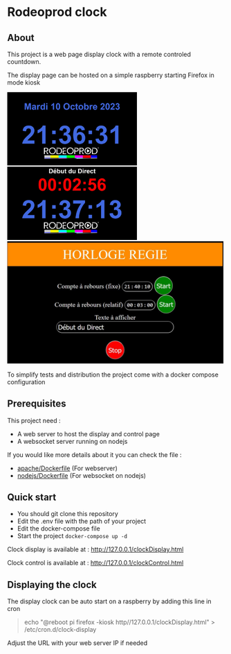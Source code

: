 # Rodeoprod clock

## About

This project is a web page display clock with a remote controled countdown.

The display page can be hosted on a simple raspberry starting Firefox in mode kiosk

<img src="./docs/normal-clock.jpg" alt="Normal display" width="300"/>
<img src="./docs/countdown-clock.jpg" alt="Countdown display" width="300"/>

<img src="./docs/control.jpg" alt="Control page" width="500"/>

To simplify tests and distribution the project come with a docker compose configuration

## Prerequisites

This project need :
- A web server to host the display and control page
- A websocket server running on nodejs

If you would like more details about it you can check the file :
- [apache/Dockerfile](./apache/Dockerfile) (For webserver)
- [nodejs/Dockerfile](./nodejs/Dockerfile) (For websocket on nodejs)


## Quick start

- You should git clone this repository
- Edit the .env file with the path of your project
- Edit the docker-compose file
- Start the project `docker-compose up -d`

Clock display is available at : http://127.0.0.1/clockDisplay.html

Clock control is available at : http://127.0.0.1/clockControl.html


## Displaying the clock

The display clock can be auto start on a raspberry by adding this line in cron

>echo "@reboot pi firefox -kiosk http//127.0.0.1/clockDisplay.html" > /etc/cron.d/clock-display

Adjust the URL with your web server IP if needed

